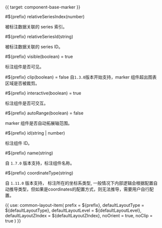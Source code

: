 {{ target: component-base-marker }}

#${prefix} relativeSeriesIndex(number)

被标注数据关联的 series 索引。

#${prefix} relativeSeriesId(string)

被标注数据关联的 series ID。

#${prefix} visible(boolean) = true

标注组件是否可见。

#${prefix} clip(boolean) = false
自`1.3.0`版本开始支持，marker 组件超出图表区域是否被裁剪。

#${prefix} interactive(boolean) = true

标注组件是否可交互。

#${prefix} autoRange(boolean) = false

marker 组件是否自动拓展轴范围。

#${prefix} id(string | number)

标注组件 ID。

#${prefix} name(string)

自 `1.7.0` 版本支持，标注组件名称。

#${prefix} coordinateType(string)

自 `1.11.0` 版本支持， 标注所在的坐标系类型, 一般情况下内部逻辑会根据配置自动推导类型，但如果是coordinates的配置方式，则无法推导，需要用户自行配置。

{{ use: common-layout-item(
  prefix = ${prefix},
  defaultLayoutType = ${defaultLayoutType},
  defaultLayoutLevel = ${defaultLayoutLevel},
  defaultLayoutZIndex = ${defaultLayoutZIndex},
  noOrient = true,
  noClip = true
) }}
